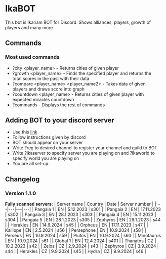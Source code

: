 # IkaBOT
This bot is Ikariam BOT for Discord. Shows alliances, players, growth of players and many more.

## Commands
### Most used commands
- ?city <player_name> - Returns cities of given player
- ?growth <player_name> - Finds the specified player and returns the total scores in the past with their data
- ?compare <player_name> <player_name2> - Takes data of given players and draws score into graph
- ?countdown <player_name> - Returns cities of given player with expected miracles countdown
- ?commands - Displays the rest of commands
## Adding BOT to your discord server
 - Use this [link](https://discord.com/oauth2/authorize?client_id=591351746123530259&scope=bot&permissions=8 "Invitation link")
 - Follow instructions given by discord
 - BOT should appear on your server
 - Write ?reg to desired channel to register your channel and guild to BOT
 - Write ?ikaserver to specify server you are playing on and ?ikaworld to specify world you are playing on
 - You are all set-up

## Changelog   
### Version 1.1.0
**Fully scanned servers:**
| Server name | Country | Date | Server number |
|---|---|---|---|
| Pangaia 1 | EN | 5.12.2023 | s301 |
| Pangaia 2 | EN | 17.11.2023 | s302 |
| Pangaia 3 | EN | 28.1.2023 | s303 |
| Pangaia 4 | EN | 15.11.2023 | s304 |
| Pangaia 5 | EN | 28.1.2023 | s305 |
| Zephyros | EN | 29.1.2023 | s44 |
| Herakles | EN | 14.6.2024 | s45 |
| Orpheus | EN | 17.11.2023 | s47 |
| Kalliope | EN | 2.5.2024 | s56 |
| Persephone | EN | 10.9.2024 | s58 |
| Perseus | EN | 10.9.2024 | s59 |
| Plutos | EN | 10.9.2024 | s60 |
| Minotaurus | EN | 10.9.2024 | s61 |
| Global 1 | EN | 12.4.2024 | s401 |
| Thanatos | CZ | 10.2.2023 | s42 |
| Zelos | CZ | 2.9.2024 | s43 |
| Zephyros | CZ | 3.9.2024 | s44 |
| Herakles | CZ | 9.9.2024 | s45 |
| Hydra | CZ | 9.9.2024 | s46 |

 
